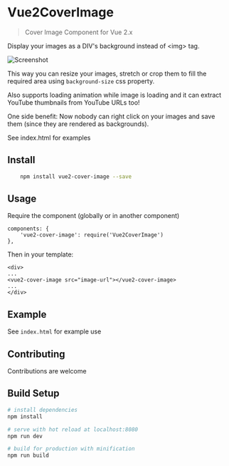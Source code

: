 # Vue2CoverImage
> Cover Image Component for Vue 2.x

Display your images as a DIV's background instead of \<img\> tag. 

![Screenshot](https://i.imgur.com/ytEJy1Z.jpg)

This way you can resize your images, stretch or crop them to fill the required area using `background-size` css property.

Also supports loading animation while image is loading and it can extract YouTube thumbnails from YouTube URLs too!

One side benefit: Now nobody can right click on your images and save them (since they are rendered as backgrounds).

See index.html for examples 
 
## Install

``` bash
    npm install vue2-cover-image --save
```

## Usage
Require the component (globally or in another component)
```
components: {
    'vue2-cover-image': require('Vue2CoverImage')
},
```
Then in your template:
```
<div>
...
<vue2-cover-image src="image-url"></vue2-cover-image>
...
</div>
```

## Example

See ```index.html``` for example use


## Contributing
Contributions are welcome

## Build Setup

``` bash
# install dependencies
npm install

# serve with hot reload at localhost:8080
npm run dev

# build for production with minification
npm run build
```
